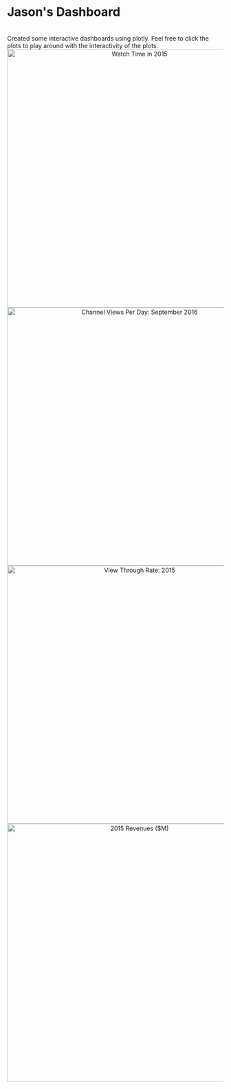 # Jason's Dashboard
<br>
Created some interactive dashboards using plotly. Feel free to click the plots to play around with the interactivity of the plots.

<div>
    <a href="https://plot.ly/~jachian22/158/" target="_blank" title="Watch Time in 2015" style="display: block; text-align: center;"><img src="https://plot.ly/~jachian22/158.png" alt="Watch Time in 2015" style="max-width: 100%;width: 600px;"  width="600" onerror="this.onerror=null;this.src='https://plot.ly/404.png';" /></a>
    <script data-plotly="jachian22:158"  src="https://plot.ly/embed.js" async></script>
</div>

<div>
    <a href="https://plot.ly/~jachian22/164/" target="_blank" title="Channel Views Per Day: September 2016" style="display: block; text-align: center;"><img src="https://plot.ly/~jachian22/164.png" alt="Channel Views Per Day: September 2016" style="max-width: 100%;width: 600px;"  width="600" onerror="this.onerror=null;this.src='https://plot.ly/404.png';" /></a>
    <script data-plotly="jachian22:164"  src="https://plot.ly/embed.js" async></script>
</div>

<div>
    <a href="https://plot.ly/~jachian22/160/" target="_blank" title="View Through Rate: 2015" style="display: block; text-align: center;"><img src="https://plot.ly/~jachian22/160.png" alt="View Through Rate: 2015" style="max-width: 100%;width: 600px;"  width="600" onerror="this.onerror=null;this.src='https://plot.ly/404.png';" /></a>
    <script data-plotly="jachian22:160"  src="https://plot.ly/embed.js" async></script>
</div>

<div>
    <a href="https://plot.ly/~jachian22/162/" target="_blank" title="2015 Revenues ($M)" style="display: block; text-align: center;"><img src="https://plot.ly/~jachian22/162.png" alt="2015 Revenues ($M)" style="max-width: 100%;width: 600px;"  width="600" onerror="this.onerror=null;this.src='https://plot.ly/404.png';" /></a>
    <script data-plotly="jachian22:162"  src="https://plot.ly/embed.js" async></script>
</div>